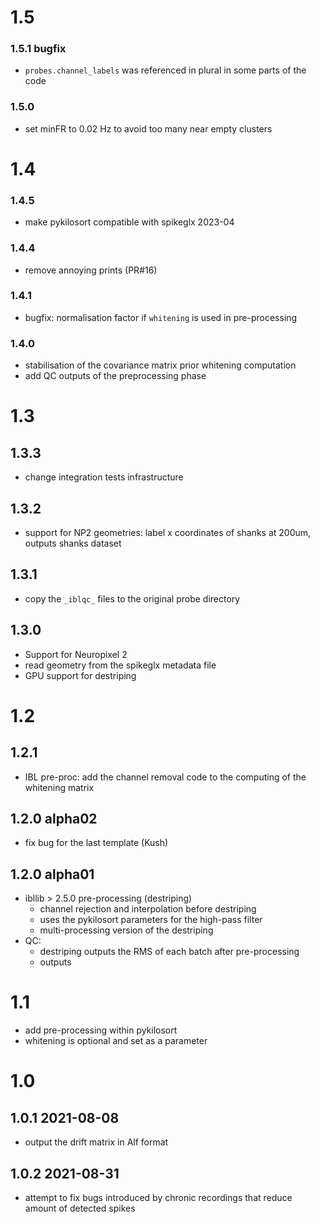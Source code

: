 # 1.5
### 1.5.1 bugfix
- `probes.channel_labels` was referenced in plural in some parts of the code
### 1.5.0
- set minFR to 0.02 Hz to avoid too many near empty clusters
# 1.4
### 1.4.5
- make pykilosort compatible with spikeglx 2023-04
### 1.4.4
- remove annoying prints (PR#16)
### 1.4.1
- bugfix: normalisation factor if `whitening` is used in pre-processing
### 1.4.0
- stabilisation of the covariance matrix prior whitening computation
- add QC outputs of the preprocessing phase

# 1.3
## 1.3.3
-   change integration tests infrastructure
## 1.3.2
-   support for NP2 geometries: label x coordinates of shanks at 200um, outputs shanks dataset
## 1.3.1
-   copy the `_iblqc_` files to the original probe directory
## 1.3.0
-   Support for Neuropixel 2
-   read geometry from the spikeglx metadata file
-   GPU support for destriping

# 1.2
## 1.2.1
-   IBL pre-proc: add the channel removal code to the computing of the whitening matrix 

## 1.2.0 alpha02
-   fix bug for the last template (Kush)

## 1.2.0 alpha01 
-   ibllib > 2.5.0 pre-processing (destriping)
    -   channel rejection and interpolation before destriping
    -   uses the pykilosort parameters for the high-pass filter
    -   multi-processing version of the destriping
-   QC:
    -   destriping outputs the RMS of each batch after pre-processing
    -   outputs

# 1.1
-   add pre-processing within pykilosort
-   whitening is optional and set as a parameter

# 1.0
## 1.0.1 2021-08-08
-   output the drift matrix in Alf format
## 1.0.2 2021-08-31
-   attempt to fix bugs introduced by chronic recordings that reduce amount of detected spikes
